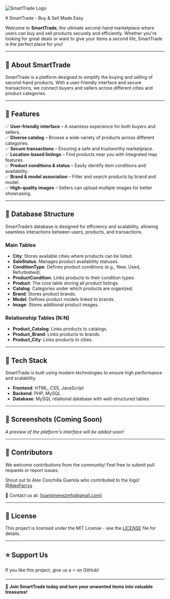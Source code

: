 # <p align="center">
  <img src="https://github.com/user-attachments/assets/8387740e-7c8f-422e-97e0-e3c37d8e2adc" alt="SmartTrade Logo">
</p>
# SmartTrade - Buy & Sell Made Easy

Welcome to **SmartTrade**, the ultimate second-hand marketplace where users can buy and sell products securely and efficiently. Whether you're looking for great deals or want to give your items a second life, SmartTrade is the perfect place for you!

---

## 📌 About SmartTrade

SmartTrade is a platform designed to simplify the buying and selling of second-hand products. With a user-friendly interface and secure transactions, we connect buyers and sellers across different cities and product categories.

---

## 🚀 Features

✅ **User-friendly interface** – A seamless experience for both buyers and sellers.  
✅ **Diverse catalog** – Browse a wide variety of products across different categories.  
✅ **Secure transactions** – Ensuring a safe and trustworthy marketplace.  
✅ **Location-based listings** – Find products near you with integrated map features.  
✅ **Product conditions & status** – Easily identify item conditions and availability.  
✅ **Brand & model association** – Filter and search products by brand and model.  
✅ **High-quality images** – Sellers can upload multiple images for better showcasing.  

---

## 📂 Database Structure

SmartTrade’s database is designed for efficiency and scalability, allowing seamless interactions between users, products, and transactions.

### **Main Tables**
- **City**: Stores available cities where products can be listed.
- **SaleStatus**: Manages product availability statuses.
- **ConditionType**: Defines product conditions (e.g., New, Used, Refurbished).
- **ProductCondition**: Links products to their condition types.
- **Product**: The core table storing all product listings.
- **Catalog**: Categories under which products are organized.
- **Brand**: Stores product brands.
- **Model**: Defines product models linked to brands.
- **Image**: Stores additional product images.

### **Relationship Tables (N:N)**
- **Product_Catalog**: Links products to catalogs.
- **Product_Brand**: Links products to brands.
- **Product_City**: Links products to cities.

---

## 🔧 Tech Stack

SmartTrade is built using modern technologies to ensure high performance and scalability.

- **Frontend**: HTML, CSS, JavaScript
- **Backend**: PHP, MySQL
- **Database**: MySQL relational database with well-structured tables

---

## 📸 Screenshots (Coming Soon)

_A preview of the platform's interface will be added soon!_

---

## 👥 Contributors

We welcome contributions from the community! Feel free to submit pull requests or report issues.

Shout out to Alex Conchilla Guerola who contributed to the logo! [@AlexParrys](https://github.com/AlexParrys)

📧 Contact us at: [joanjimenezinfo@gmail.com]

---

## 📜 License

This project is licensed under the MIT License - see the [LICENSE](LICENSE) file for details.

---

## ⭐ Support Us

If you like this project, give us a ⭐ on GitHub!

---

🚀 **Join SmartTrade today and turn your unwanted items into valuable treasures!**
